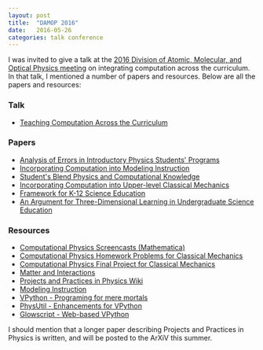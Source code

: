 ```yaml
---
layout: post
title:  "DAMOP 2016"
date:   2016-05-26
categories: talk conference
---
```


I was invited to give a talk at the [2016 Division of Atomic, Molecular, and Optical Physics meeting][damop-2016] on integrating computation across the curriculum. In that talk, I mentioned a number of papers and resources. Below are all the papers and resources:

### Talk
- [Teaching Computation Across the Curriculum][damop-2016-talk]

### Papers
- [Analysis of Errors in Introductory Physics Students' Programs][prst-per-2012]
- [Incorporating Computation into Modeling Instruction][tpt-2014]
- [Student's Blend Physics and Computational Knowledge][perc-2012]
- [Incorporating Computation into Upper-level Classical Mechanics][ajp-2014]
- [Framework for K-12 Science Education][nrc-2012]
- [An Argument for Three-Dimensional Learning in Undergraduate Science Education][science-2015]

### Resources
- [Computational Physics Screencasts (Mathematica)][cu-youtube]
- [Computational Physics Homework Problems for Classical Mechanics][cu-comp]
- [Computational Physics Final Project for Classical Mechanics][cu-comp-project]
- [Matter and Interactions][mandi]
- [Projects and Practices in Physics Wiki][pcubed]
- [Modeling Instruction][modeling-instruction]
- [VPython - Programing for mere mortals][vpython]
- [PhysUtil - Enhancements for VPython][physutil]
- [Glowscript - Web-based VPython][glowscript]

I should mention that a longer paper describing Projects and Practices in Physics is written, and will be posted to the ArXiV this summer.

[damop-2016]: https://www.aps.org/units/damop/meetings/meeting.cfm?name=DAMOP16
[damop-2016-talk]: http://dannycab.github.io/docs/talks/2016-DAMOP.pdf
[prst-per-2012]: http://journals.aps.org/prper/abstract/10.1103/PhysRevSTPER.8.020106
[tpt-2014]: http://scitation.aip.org/content/aapt/journal/tpt/52/1/10.1119/1.4849153
[perc-2012]: http://www.compadre.org/per/items/detail.cfm?ID=12626
[ajp-2014]: http://scitation.aip.org/content/aapt/journal/ajp/82/3/10.1119/1.4837437
[nrc-2012]:http://www.nap.edu/catalog/13165/a-framework-for-k-12-science-education-practices-crosscutting-concepts
[science-2015]: http://science.sciencemag.org/content/350/6258/281
[cu-youtube]: http://www.youtube.com/compphysatcu
[cu-comp]: http://www.colorado.edu/physics/EducationIssues/ClassicalMechanics/source_documents/B-Materials/2-Homework/9-Extracted_Computational_Questions/9-computational_questions_mechanics.pdf
[cu-comp-project]: http://www.colorado.edu/physics/phys2210/phys2210_sp12/project_info.html
[mandi]: http://matterandinteractions.org/
[pcubed]: http://p3server.pa.msu.edu/coursewiki/doku.php
[modeling-instruction]: http://modeling.asu.edu/
[vpython]: http://vpython.org/
[physutil]: https://github.com/perlatmsu/physutil
[glowscript]: http://www.glowscript.org/

